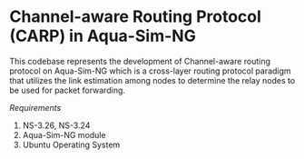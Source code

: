 # Channel-aware Routing Protocol (CARP) in Aqua-Sim-NG
This codebase represents the development of Channel-aware routing protocol on Aqua-Sim-NG which is a cross-layer routing protocol paradigm that utilizes the link estimation among nodes to determine the relay nodes to be used for packet forwarding.


*Requirements*
1. NS-3.26, NS-3.24
2. Aqua-Sim-NG module
3. Ubuntu Operating System
